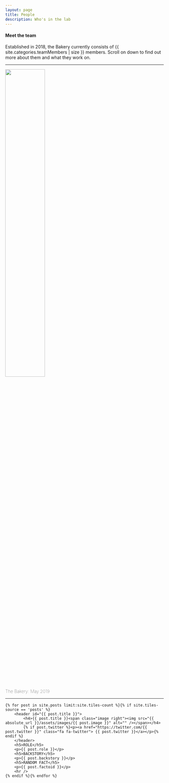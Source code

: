 ```yaml
---
layout: page
title: People
description: Who's in the lab
---
```


<section>
	<h4>Meet the team</h4>
	<p>Established in 2018, the Bakery currently consists of {{ site.categories.teamMembers | size }} members. Scroll on down to find out more about them and what they work on.</p>
	<hr />
	<img class="center" style="width: 50%;" src="{{ absolute_url }}/assets/images/baker-lab-2019.jpg" alt="" />
	<p class="center" style="font-weight: lighter;">The Bakery: May 2019</p>
	<hr />

	{% for post in site.posts limit:site.tiles-count %}{% if site.tiles-source == 'posts' %}
		<header id="{{ post.title }}">
			<h4>{{ post.title }}<span class="image right"><img src="{{ absolute_url }}/assets/images/{{ post.image }}" alt="" /></span></h4>
			{% if post.twitter %}<p><a href="https://twitter.com/{{ post.twitter }}" class="fa fa-twitter"> {{ post.twitter }}</a></p>{% endif %}
		</header>
		<h5>ROLE</h5>
		<p>{{ post.role }}</p>
		<h5>BACKSTORY</h5>
		<p>{{ post.backstory }}</p>
		<h5>RANDOM FACT</h5>
		<p>{{ post.factoid }}</p>
		<hr />
	{% endif %}{% endfor %}

</section>
